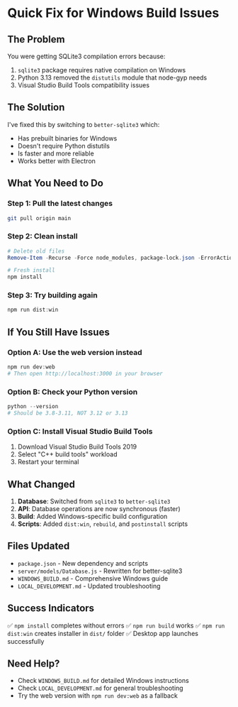 # Quick Fix for Windows Build Issues

## The Problem
You were getting SQLite3 compilation errors because:
1. `sqlite3` package requires native compilation on Windows
2. Python 3.13 removed the `distutils` module that node-gyp needs
3. Visual Studio Build Tools compatibility issues

## The Solution
I've fixed this by switching to `better-sqlite3` which:
- Has prebuilt binaries for Windows
- Doesn't require Python distutils
- Is faster and more reliable
- Works better with Electron

## What You Need to Do

### Step 1: Pull the latest changes
```bash
git pull origin main
```

### Step 2: Clean install
```powershell
# Delete old files
Remove-Item -Recurse -Force node_modules, package-lock.json -ErrorAction SilentlyContinue

# Fresh install
npm install
```

### Step 3: Try building again
```powershell
npm run dist:win
```

## If You Still Have Issues

### Option A: Use the web version instead
```powershell
npm run dev:web
# Then open http://localhost:3000 in your browser
```

### Option B: Check your Python version
```powershell
python --version
# Should be 3.8-3.11, NOT 3.12 or 3.13
```

### Option C: Install Visual Studio Build Tools
1. Download Visual Studio Build Tools 2019
2. Select "C++ build tools" workload
3. Restart your terminal

## What Changed

1. **Database**: Switched from `sqlite3` to `better-sqlite3`
2. **API**: Database operations are now synchronous (faster)
3. **Build**: Added Windows-specific build configuration
4. **Scripts**: Added `dist:win`, `rebuild`, and `postinstall` scripts

## Files Updated
- `package.json` - New dependency and scripts
- `server/models/Database.js` - Rewritten for better-sqlite3
- `WINDOWS_BUILD.md` - Comprehensive Windows guide
- `LOCAL_DEVELOPMENT.md` - Updated troubleshooting

## Success Indicators
✅ `npm install` completes without errors
✅ `npm run build` works
✅ `npm run dist:win` creates installer in `dist/` folder
✅ Desktop app launches successfully

## Need Help?
- Check `WINDOWS_BUILD.md` for detailed Windows instructions
- Check `LOCAL_DEVELOPMENT.md` for general troubleshooting
- Try the web version with `npm run dev:web` as a fallback